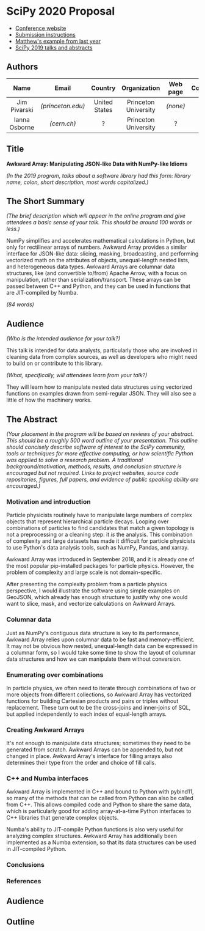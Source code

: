 # SciPy 2020 Proposal

   * [Conference website](https://www.scipy2020.scipy.org/)
   * [Submission instructions](https://www.scipy2020.scipy.org/talk-poster-presentations)
   * [Matthew's example from last year](https://github.com/matthewfeickert/SciPy2019-Proposal#readme)
   * [SciPy 2019 talks and abstracts](https://www.youtube.com/playlist?list=PLYx7XA2nY5GcDQblpQ_M1V3PQPoLWiDAC)

## Authors

| Name | Email | Country | Organization | Web page | Corresponding? |
|:-:|:-:|:-:|:-:|:-:|:-:|
| Jim Pivarski | _(princeton.edu)_ | United States | Princeton University | _(none)_ | **yes** |
| Ianna Osborne | _(cern.ch)_ | ? | Princeton University | ? | |

## Title

**Awkward Array: Manipulating JSON-like Data with NumPy-like Idioms**

_(In the 2019 program, talks about a software library had this form: library name, colon, short description, most words capitalized.)_

## The Short Summary

_(The brief description which will appear in the online program and give attendees a basic sense of your talk. This should be around 100 words or less.)_

NumPy simplifies and accelerates mathematical calculations in Python, but only for rectilinear arrays of numbers. Awkward Array provides a similar interface for JSON-like data: slicing, masking, broadcasting, and performing vectorized math on the attributes of objects, unequal-length nested lists, and heterogeneous data types. Awkward Arrays are columnar data structures, like (and convertible to/from) Apache Arrow, with a focus on manipulation, rather than serialization/transport. These arrays can be passed between C++ and Python, and they can be used in functions that are JIT-compiled by Numba.

_(84 words)_

## Audience

_(Who is the intended audience for your talk?)_

This talk is intended for data analysts, particularly those who are involved in cleaning data from complex sources, as well as developers who might need to build on or contribute to this library.

_(What, specifically, will attendees learn from your talk?)_

They will learn how to manipulate nested data structures using vectorized functions on examples drawn from semi-regular JSON. They will also see a little of how the machinery works.

## The Abstract

_(Your placement in the program will be based on reviews of your abstract. This should be a roughly 500 word outline of your presentation. This outline should concisely describe software of interest to the SciPy community, tools or techniques for more effective computing, or how scientific Python was applied to solve a research problem. A traditional background/motivation, methods, results, and conclusion structure is encouraged but not required. Links to project websites, source code repositories, figures, full papers, and evidence of public speaking ability are encouraged.)_

### Motivation and introduction

Particle physicists routinely have to manipulate large numbers of complex objects that represent hierarchical particle decays. Looping over combinations of particles to find candidates that match a given topology is not a preprocessing or a cleaning step: it _is_ the analysis. This combination of complexity and large datasets has made it difficult for particle physicists to use Python's data analysis tools, such as NumPy, Pandas, and xarray.

Awkward Array was introduced in September 2018, and it is already one of the most popular pip-installed packages for particle physics. However, the problem of complexity and large scale is not domain-specific.

After presenting the complexity problem from a particle physics perspective, I would illustrate the software using simple examples on GeoJSON, which already has enough structure to justify why one would want to slice, mask, and vectorize calculations on Awkward Arrays.

### Columnar data

Just as NumPy's contiguous data structure is key to its performance, Awkward Array relies upon columnar data to be fast and memory-efficient. It may not be obvious how nested, unequal-length data can be expressed in a columnar form, so I would take some time to show the layout of columnar data structures and how we can manipulate them without conversion.

### Enumerating over combinations

In particle physics, we often need to iterate through combinations of two or more objects from different collections, so Awkward Array has vectorized functions for building Cartesian products and pairs or triples without replacement. These turn out to be the cross-joins and inner-joins of SQL, but applied independently to each index of equal-length arrays.

### Creating Awkward Arrays

It's not enough to manipulate data structures; sometimes they need to be generated from scratch. Awkward Arrays can be appended to, but not changed in place. Awkward Array's interface for filling arrays also determines their type from the order and choice of fill calls.

### C++ and Numba interfaces

Awkward Array is implemented in C++ and bound to Python with pybind11, so many of the methods that can be called from Python can also be called from C++. This allows compiled code and Python to share the same data, which is particularly good for adding array-at-a-time Python interfaces to C++ libraries that generate complex objects.

Numba's ability to JIT-compile Python functions is also very useful for analyzing complex structures. Awkward Array has additionally been implemented as a Numba extension, so that its data structures can be used in JIT-compiled Python.

### Conclusions

### References



## Audience





## Outline

